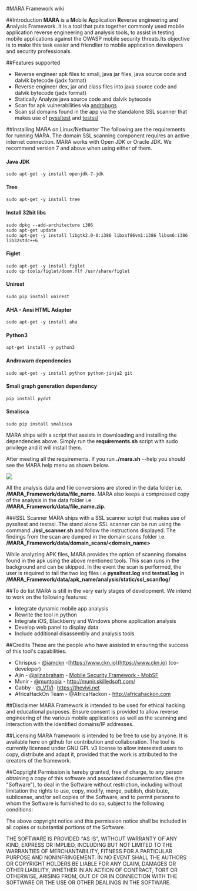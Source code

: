 #MARA Framework wiki

##Introduction
**MARA** is a **M**obile **A**pplication **R**everse engineering and **A**nalysis Framework. It is a tool that puts together commonly used mobile application reverse engineering and analysis tools, to assist in testing mobile applications against the OWASP mobile security threats.Its objective is to make this task easier and friendlier to mobile application developers and security professionals. 


##Features supported
* Reverse engineer apk files to smali, java jar files, java source code and dalvik bytecode  (jadx format)
* Reverse engineer dex, jar and class files into java source code and dalvik bytecode (jadx format)
* Statically Analyze java source code and dalvik bytecode
* Scan for apk vulnerabilities via [androbugs](https://github.com/AndroBugs/AndroBugs_Framework)
* Scan ssl domains found in the app via the standalone SSL scanner that makes use of [pyssltest](https://github.com/moheshmohan/pyssltest) and [testssl](https://github.com/drwetter/testssl.sh) 


##Installing MARA on Linux/Nethunter
The following are the requirements for running MARA. The domain SSL scanning component requires an active internet connection. MARA works with Open JDK or Oracle JDK. We recommend version 7 and above when using either of them. 

#### Java JDK
    sudo apt-get -y install openjdk-7-jdk 

#### Tree
    sudo apt-get -y install tree

#### Install 32bit libs
    sudo dpkg --add-architecture i386
    sudo apt-get update
    sudo apt-get -y install libgtk2.0-0:i386 libxxf86vm1:i386 libsm6:i386 lib32stdc++6

#### Figlet
    sudo apt-get -y install figlet
    sudo cp tools/figlet/doom.flf /usr/share/figlet

#### Unirest
    sudo pip install unirest

#### AHA - Ansi HTML Adapter
    sudo apt-get -y install aha

#### Python3
    apt-get install -y python3
    
#### Androwarn dependencies
    sudo apt-get -y install python python-jinja2 git

#### Smali graph generation dependency
    pip install pydot

#### Smalisca
    sudo pip install smalisca

MARA ships with a script that assists in downloading and installing the dependencies above. Simply run the **requirements.sh** script with sudo privilege and it will install them. 

After meeting all the requirements. If you run **./mara.sh** --help you should see the MARA help menu as shown below.

![](https://cloud.githubusercontent.com/assets/7021125/16488085/5a5c17e8-3ed7-11e6-85c5-d56035b91f94.png)

All the analysis data and file conversions are stored in the data folder i.e. **/MARA_Framework/data/file_name**. MARA also keeps a compressed copy of the analysis in the data folder i.e **/MARA_Framework/data/file_name.zip**.

###SSL Scanner
MARA ships with a SSL scanner script that makes use of pyssltest and testssl. The stand alone SSL scanner can be run using the command **./ssl_scanner.sh** and follow the instructions displayed. The findings from the scan are dumped in the domain scans folder i.e. **/MARA_Framework/data/domain_scans/<domain_name>** 


While analyzing APK files, MARA provides the option of scanning domains found in the apk using the above mentioned tools. This scan runs in the background and can be skipped. In the event the scan is performed, the user is required to tail the two log files i.e **pyssltest.log** and **testssl.log** in **/MARA_Framework/data/apk_name/analysis/static/ssl_scan/log/**

##To do list
MARA is still in the very early stages of development. We intend to work on the following features: 
* Integrate dynamic mobile app analysis
* Rewrite the tool in python
* Integrate iOS, Blackberry and Windows phone application analysis
* Develop web panel to display data
* Include additional disassembly and analysis tools 

##Credits
These are the people who have assisted in ensuring the success of this tool's capabilities. 
* Chrispus - [@iamckn](https://twitter.com/iamckn) -[https://www.ckn.io](https://www.ckn.io) (co-developer)
* Ajin - [@ajinabraham](https://twitter.com/ajinabraham) - [Mobile Security Framework - MobSF](https://github.com/ajinabraham/Mobile-Security-Framework-MobSF)
* Munir - [@muntopia](https://twitter.com/muntopia) - http://munir.skilledsoft.com/
* Gabby - [@_V1VI](https://twitter.com/_V1VI)- https://thevivi.net
* AfricaHackOn Team - @AfricaHackon - http://africahackon.com


##Disclaimer
MARA Framework is intended to be used for ethical hacking and educational purposes. Ensure consent is provided to allow reverse engineering of the various mobile applications as well as the scanning and interaction with the identified domains/IP addresses. 

##Licensing
MARA framework is intended to be free to use by anyone. It is available here on github for contribution and collaboration. The tool is currently licensed under GNU GPL v3 license to allow interested users to copy, distribute and adapt it, provided that the work is attributed to the creators of the framework.

##Copyright
Permission is hereby granted, free of charge, to any person obtaining a copy of this software and associated documentation files (the "Software"), to deal in the Software without restriction, including without limitation the rights to use, copy, modify, merge, publish, distribute, sublicense, and/or sell copies of the Software, and to permit persons to whom the Software is furnished to do so, subject to the following conditions:

The above copyright notice and this permission notice shall be included in all copies or substantial portions of the Software.

THE SOFTWARE IS PROVIDED "AS IS", WITHOUT WARRANTY OF ANY KIND, EXPRESS OR IMPLIED, INCLUDING BUT NOT LIMITED TO THE WARRANTIES OF MERCHANTABILITY, FITNESS FOR A PARTICULAR PURPOSE AND NONINFRINGEMENT. IN NO EVENT SHALL THE AUTHORS OR COPYRIGHT HOLDERS BE LIABLE FOR ANY CLAIM, DAMAGES OR OTHER LIABILITY, WHETHER IN AN ACTION OF CONTRACT, TORT OR OTHERWISE, ARISING FROM, OUT OF OR IN CONNECTION WITH THE SOFTWARE OR THE USE OR OTHER DEALINGS IN THE SOFTWARE.






